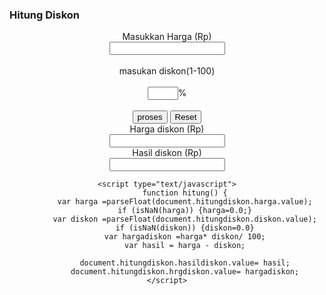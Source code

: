 
<!DOCTYPE html>
<html>
<head>
	<title>Hitung Diskon</title>
</head>
<body>
	<h3>Hitung Diskon</h3>
	<center>Masukkan Harga (Rp)<br>
	<input type="text" id="harga"></input>
    <br></br>
	masukan diskon(1-100)
    <br></br>
	<input type="text" id="diskon" size="3"></input>%
    <br></br>
	<input type="button" onclick="hitung()" value="proses"></input>
	<input type="reset" id="reset"></input>
	<br>Harga diskon (Rp)</br>
	<input type="text" id="hargadiskon"></input>
    <br>Hasil diskon (Rp)<br>
	<input type="text" id="hasildiskon"></input>
	
	<script type="text/javascript">
			function hitung() {
			var harga =parseFloat(document.hitungdiskon.harga.value);
			if (isNaN(harga)) {harga=0.0;}
			var diskon =parseFloat(document.hitungdiskon.diskon.value);
			if (isNaN(diskon)) {diskon=0.0}
			var hargadiskon =harga* diskon/ 100;
			var hasil = harga - diskon;
		
			document.hitungdiskon.hasildiskon.value= hasil;
			document.hitungdiskon.hrgdiskon.value= hargadiskon;
	</script>
	
</body>
</html>
